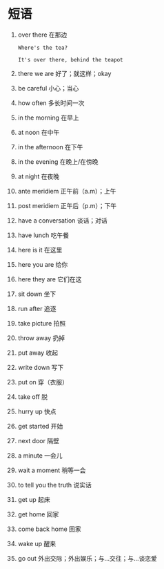 # 短语

1. over there 在那边

   ```
   Where's the tea?

   It's over there, behind the teapot
   ```

2. there we are 好了；就这样；okay

3. be careful 小心；当心

4. how often 多长时间一次

5. in the morning 在早上

6. at noon 在中午

7. in the afternoon 在下午

8. in the evening 在晚上/在傍晚

9. at night 在夜晚

10. ante meridiem 正午前（a.m）；上午

11. post meridiem 正午后（p.m）；下午

12. have a conversation 谈话；对话

13. have lunch 吃午餐

14. here is it 在这里

15. here you are 给你

16. here they are 它们在这

17. sit down 坐下

18. run after 追逐

19. take picture 拍照

20. throw away 扔掉

21. put away 收起

22. write down 写下

23. put on 穿（衣服）

24. take off 脱

25. hurry up 快点

26. get started 开始

27. next door 隔壁

28. a minute 一会儿

29. wait a moment 稍等一会

30. to tell you the truth 说实话

31. get up 起床

32. get home 回家

33. come back home 回家

34. wake up 醒来

35. go out 外出交际；外出娱乐；与...交往；与...谈恋爱
